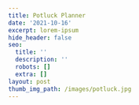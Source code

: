 ```yaml
---
title: Potluck Planner
date: '2021-10-16'
excerpt: lorem-ipsum
hide_header: false
seo:
  title: ''
  description: ''
  robots: []
  extra: []
layout: post
thumb_img_path: /images/potluck.jpg
---
```

